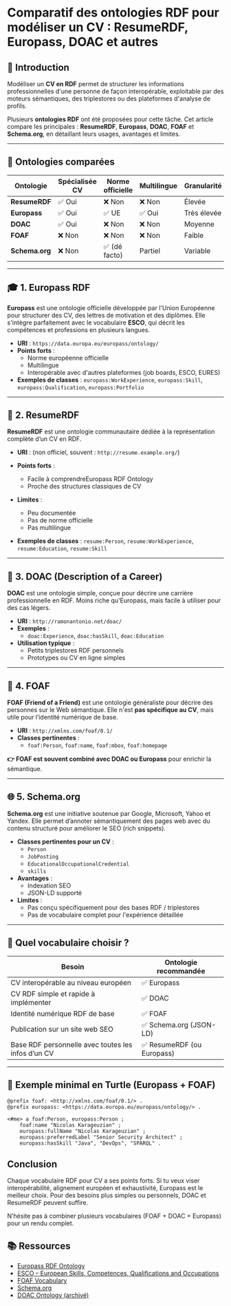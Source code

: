 # Comparatif des ontologies RDF pour modéliser un CV : ResumeRDF, Europass, DOAC et autres

## 🧭 Introduction

Modéliser un **CV en RDF** permet de structurer les informations professionnelles d'une personne de façon interopérable, exploitable par des moteurs sémantiques, des triplestores ou des plateformes d'analyse de profils.

Plusieurs **ontologies RDF** ont été proposées pour cette tâche. Cet article compare les principales : **ResumeRDF**, **Europass**, **DOAC**, **FOAF** et **Schema.org**, en détaillant leurs usages, avantages et limites.

---

## 🧱 Ontologies comparées

| Ontologie     | Spécialisée CV | Norme officielle | Multilingue | Granularité | Popularité |
|---------------|----------------|------------------|-------------|-------------|------------|
| **ResumeRDF** | ✅ Oui          | ❌ Non            | ❌ Non       | Élevée      | Faible     |
| **Europass**  | ✅ Oui          | ✅ UE             | ✅ Oui       | Très élevée | Moyenne    |
| **DOAC**      | ✅ Oui          | ❌ Non            | ❌ Non       | Moyenne     | Moyenne    |
| **FOAF**      | ❌ Non         | ❌ Non            | ❌ Non       | Faible      | Élevée     |
| **Schema.org**| ❌ Non         | ✅ (dé facto)     | Partiel     | Variable    | Très élevée|

---

## 🎓 1. Europass RDF

**Europass** est une ontologie officielle développée par l'Union Européenne pour structurer des CV, des lettres de motivation et des diplômes. Elle s'intègre parfaitement avec le vocabulaire **ESCO**, qui décrit les compétences et professions en plusieurs langues.

- **URI** : `https://data.europa.eu/europass/ontology/`
- **Points forts** :
  - Norme européenne officielle
  - Multilingue
  - Interopérable avec d'autres plateformes (job boards, ESCO, EURES)
- **Exemples de classes** : `europass:WorkExperience`, `europass:Skill`, `europass:Qualification`, `europass:Portfolio`

---

## 🧪 2. ResumeRDF

**ResumeRDF** est une ontologie communautaire dédiée à la représentation complète d’un CV en RDF.

- **URI** : (non officiel, souvent : `http://resume.example.org/`)
- **Points forts** :
  - Facile à comprendreEuropass RDF Ontology
  - Proche des structures classiques de CV
- **Limites** :
  - Peu documentée
  - Pas de norme officielle
  - Pas multilingue

- **Exemples de classes** : `resume:Person`, `resume:WorkExperience`, `resume:Education`, `resume:Skill`

---

## 📄 3. DOAC (Description of a Career)

**DOAC** est une ontologie simple, conçue pour décrire une carrière professionnelle en RDF. Moins riche qu'Europass, mais facile à utiliser pour des cas légers.

- **URI** : `http://ramonantonio.net/doac/`
- **Exemples** :
  - `doac:Experience`, `doac:hasSkill`, `doac:Education`
- **Utilisation typique** :
  - Petits triplestores RDF personnels
  - Prototypes ou CV en ligne simples

---

## 👤 4. FOAF

**FOAF (Friend of a Friend)** est une ontologie généraliste pour décrire des personnes sur le Web sémantique. Elle n'est **pas spécifique au CV**, mais utile pour l’identité numérique de base.

- **URI** : `http://xmlns.com/foaf/0.1/`
- **Classes pertinentes** :
  - `foaf:Person`, `foaf:name`, `foaf:mbox`, `foaf:homepage`

**👉 FOAF est souvent combiné avec DOAC ou Europass** pour enrichir la sémantique.

---

## 🌐 5. Schema.org

**Schema.org** est une initiative soutenue par Google, Microsoft, Yahoo et Yandex. Elle permet d’annoter sémantiquement des pages web avec du contenu structuré pour améliorer le SEO (rich snippets).

- **Classes pertinentes pour un CV** :
  - `Person`
  - `JobPosting`
  - `EducationalOccupationalCredential`
  - `skills`
- **Avantages** :
  - Indexation SEO
  - JSON-LD supporté
- **Limites** :
  - Pas conçu spécifiquement pour des bases RDF / triplestores
  - Pas de vocabulaire complet pour l'expérience détaillée

---

## 🏁 Quel vocabulaire choisir ?

| Besoin                                                    | Ontologie recommandée         |
|------------------------------------------------------------|-------------------------------|
| CV interopérable au niveau européen                        | ✅ Europass                   |
| CV RDF simple et rapide à implémenter                      | ✅ DOAC                       |
| Identité numérique RDF de base                             | ✅ FOAF                       |
| Publication sur un site web SEO                            | ✅ Schema.org (JSON-LD)       |
| Base RDF personnelle avec toutes les infos d’un CV         | ✅ ResumeRDF (ou Europass)    |

---

## 🧪 Exemple minimal en Turtle (Europass + FOAF)

```turtle
@prefix foaf: <http://xmlns.com/foaf/0.1/> .
@prefix europass: <https://data.europa.eu/europass/ontology/> .

<#me> a foaf:Person, europass:Person ;
    foaf:name "Nicolas Karageuzian" ;
    europass:fullName "Nicolas Karageuzian" ;
    europass:preferredLabel "Senior Security Architect" ;
    europass:hasSkill "Java", "DevOps", "SPARQL" .
```

## Conclusion

Chaque vocabulaire RDF pour CV a ses points forts. Si tu veux viser interopérabilité, alignement européen et exhaustivité, Europass est le meilleur choix. Pour des besoins plus simples ou personnels, DOAC et ResumeRDF peuvent suffire.

N’hésite pas à combiner plusieurs vocabulaires (FOAF + DOAC + Europass) pour un rendu complet.

## 📚 Ressources

 - [Europass RDF Ontology](https://data.europa.eu/europass/ontology/)
 - [ESCO – European Skills, Competences, Qualifications and Occupations](https://esco.ec.europa.eu/)
 - [FOAF Vocabulary](http://xmlns.com/foaf/spec/)
 - [Schema.org](https://schema.org/)
 - [DOAC Ontology (archivé)](http://ramonantonio.net/doac/)